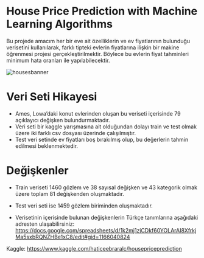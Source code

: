 # House Price Prediction with Machine Learning Algorithms

Bu projede amacım her bir eve ait özelliklerin ve ev fiyatlarının bulunduğu verisetini kullanılarak, farklı tipteki evlerin fiyatlarına ilişkin bir makine öğrenmesi 
projesi gerçekleştirilmektir. Böylece bu evlerin fiyat tahminleri minimum hata oranları ile yapılabilecektir.

![housesbanner](https://user-images.githubusercontent.com/87808313/127456962-81d2187f-9e9b-4423-90f7-aacd8420ffa0.png)





# Veri Seti Hikayesi
* Ames, Lowa’daki konut evlerinden oluşan bu veriseti içerisinde 79 açıklayıcı değişken bulundurmaktadır.
* Veri seti bir kaggle yarışmasına ait olduğundan dolayı train ve test olmak üzere iki farklı csv dosyası üzerinde çalışılmıştır.
* Test veri setinde ev fiyatları boş bırakılmış olup, bu değerlerin tahmin edilmesi beklenmektedir.

# Değişkenler
* Train veriseti 1460 gözlem ve 38 sayısal değişken ve 43 kategorik olmak üzere toplam 81 değişkenden oluşmaktadır.
* Test veri seti ise 1459 gözlem biriminden oluşmaktadır.

* Verisetinin içerisinde bulunan değişkenlerin Türkçe tanımlarına aşağıdaki adresten ulaşabilirsiniz:
https://docs.google.com/spreadsheets/d/1k2mj1zjCDkf60YOLArAI8XfrkjMa5sxbRQNZHBe1xC8/edit#gid=1166040824




Kaggle:
https://www.kaggle.com/haticeebraralc/housepriceprediction
